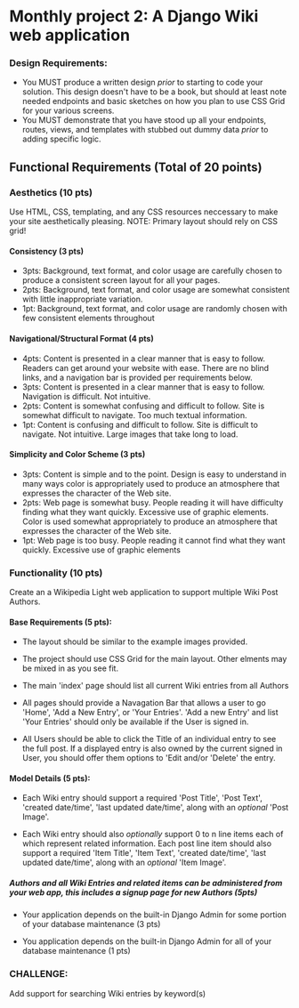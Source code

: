 # Monthly project 2: A Django Wiki web application

### Design Requirements:
* You MUST produce a written design *prior* to starting to code your solution. This design doesn't have to be a book, but should at least note needed endpoints and basic sketches on how you plan to use CSS Grid for your various screens.
* You MUST demonstrate that you have stood up all your endpoints, routes, views, and templates with stubbed out dummy data *prior* to adding specific logic.

## Functional Requirements (Total of 20 points)

### Aesthetics (10 pts)
Use HTML, CSS, templating, and any CSS resources neccessary to make your site aesthetically pleasing. NOTE: Primary layout should rely on CSS grid!

#### Consistency (3 pts)
- 3pts: Background, text format, and color usage are carefully chosen to produce a consistent screen layout for all your pages.
- 2pts: Background, text format, and color usage are somewhat consistent with little inappropriate variation.
- 1pt: Background, text format, and color usage are randomly chosen with few consistent elements throughout

#### Navigational/Structural Format (4 pts)
- 4pts: Content is presented in a clear manner that is easy to follow. Readers can get around your website with ease. There are no blind links, and a navigation bar is provided per requirements below.
- 3pts: Content is presented in a clear manner that is easy to follow. Navigation is difficult. Not intuitive.
- 2pts: Content is somewhat confusing and difficult to follow. Site is somewhat difficult to navigate. Too much textual information.
- 1pt: Content is confusing and difficult to follow. Site is difficult to navigate. Not intuitive. Large images that take long to load.

#### Simplicity and Color Scheme (3 pts)
- 3pts: Content is simple and to the point. Design is easy to understand in many ways color is appropriately used to produce an atmosphere that expresses the character of the Web site. 
- 2pts: Web page is somewhat busy. People reading it will have difficulty finding what they want quickly. Excessive use of graphic elements. Color is used somewhat appropriately to produce an atmosphere that expresses the character of the Web site.
- 1pt: Web page is too busy. People reading it cannot find what they want quickly. Excessive use of graphic elements

### Functionality (10 pts)
Create an a Wikipedia Light web application to support multiple Wiki Post Authors.

#### Base Requirements (5 pts):

* The layout should be similar to the example images provided.

* The project should use CSS Grid for the main layout. Other elments may be mixed in as you see fit. 

* The main 'index' page should list all current Wiki entries from all Authors

* All pages should provide a Navagation Bar that allows a user to go 'Home', 'Add a New Entry', or 'Your Entries'. 'Add a new Entry' and list 'Your Entries' should only be available if the User is signed in.

* All Users should be able to click the Title of an individual entry to see the full post. If a displayed entry is also owned by the current signed in User, you should offer them options to 'Edit and/or 'Delete' the entry.

#### Model Details (5 pts):
* Each Wiki entry should support a required 'Post Title', 'Post Text', 'created date/time', 'last updated date/time', along with an *optional* 'Post Image'.

* Each Wiki entry should also *optionally* support 0 to n line items each of which represent related information. Each post line item should also support a required 'Item Title', 'Item Text', 'created date/time', 'last updated date/time', along with an *optional* 'Item Image'.

##### Authors and all Wiki Entries and related items can be administered from your web app, this includes a signup page for new Authors (5pts)

* Your application depends on the built-in Django Admin for some portion of your database maintenance (3 pts)

* You application depends on the built-in Django Admin for all  of your database maintenance (1 pts)

### CHALLENGE:
Add support for searching Wiki entries by keyword(s)






